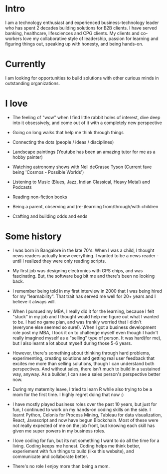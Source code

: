 
# Intro

I am a technology enthusiast and experienced business-technology leader who has spent 2 decades building solutions for B2B clients. I have served banking, healthcare, lifesciences and CPG clients. My clients and co-workers love my collaborative style of leadership, passion for learning and figuring things out, speaking up with honesty, and being hands-on.

# Currently

I am looking for opportunities to build solutions with other curious minds in outstanding organizations.

# I love

- The feeling of "wow" when I find little rabbit holes of interest, dive deep into it obsessively, and come out of it with a completely new perspective

- Going on long walks that help me think through things

- Connecting the dots (people / ideas / disciplines)

- Landscape paintings (Youtube has been an amazing tutor for me as a hobby painter)

- Watching astronomy shows with Neil deGrasse Tyson (Current fave being 'Cosmos - Possible Worlds')

- Listening to Music (Blues, Jazz, Indian Classical, Heavy Metal) and Podcasts

- Reading non-fiction books

- Being a parent, observing and (re-)learning from/through/with children

- Crafting and building odds and ends

# Some history

- I was born in Bangalore in the late 70's. When I was a child, I thought news readers actually knew everything. I wanted to be a news reader - until I realized they were only reading scripts.

- My first job was designing electronics with GPS chips, and was fascinating. But, the software bug bit me and there's been no looking back.

- I remember being told in my first interview in 2000 that I was being hired for my "learnability". That trait has served me well for 20+ years and I believe it always will.

- When I pursued my MBA, I really did it for the learning, because I felt "stuck" in my job and I thought would help me figure out what I wanted to be. I had no game plan, and was frankly worried that I didn't (everyone else seemed so sure!). When I got a business development role post my MBA, I took it on to challenge myself even though I hadn't really imagined myself as a "selling" type of person. It was hard(for me), but I also learnt a lot about myself during those 5-6 years.

- However, there's something about thinking through hard problems, experimenting, creating solutions and getting real user feedback that excites me more than selling solutions, though I can understand both perspectives. And without sales, there isn't much to build in a sustained way, anyway. As a builder, I can see a sales person's perspective better now.

- During my maternity leave, I tried to learn R while also trying to be a mom for the first time. I highly regret doing that now :)

- I have mostly played business roles over the past 10 years, but just for fun, I continued to work on my hands-on coding skills on the side. I learnt Python, Celonis for Process Mining, Tableau for data visualization, React, Javascript and now have begun Blockchain. Most of these were not really expected of me on the job front, but knowing each skill has given me super powers in my business roles.

- I love coding for fun, but its not something I want to do all the time for a living. Coding keeps me honest. Coding helps me think better, experiement with fun things to build (like this website), and communicate and collaborate better.

- There's no role I enjoy more than being a mom.
